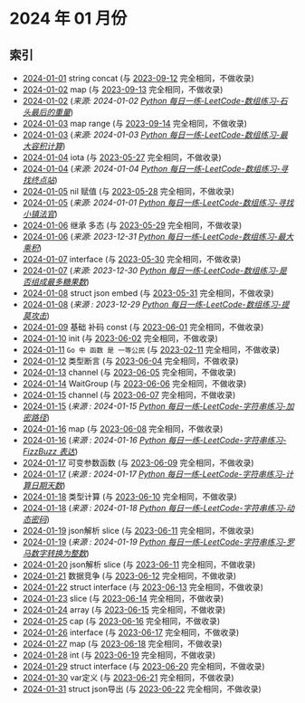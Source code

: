 # 2024 年 01 月份

## 索引

- [2024-01-01](#) string concat (与 [2023-09-12](../../2023/09/12/README.md) 完全相同，不做收录)
- [2024-01-02](#) map (与 [2023-09-13](../../2023/09/13/README.md) 完全相同，不做收录)
- [2024-01-02](./02/README.md) (_来源: 2024-01-02 [Python 每日一练-LeetCode-数组练习-石头最后的重量](https://www.bilibili.com/video/BV1kw411x7JT/)_)
- [2024-01-03](#) map range (与 [2023-09-14](../../2023/09/14/README.md) 完全相同，不做收录)
- [2024-01-03](./03/README.md) (_来源: 2024-01-03 [Python 每日一练-LeetCode-数组练习-最大容积计算](https://www.bilibili.com/video/BV1EC4y1S7cq/)_)
- [2024-01-04](#) iota (与 [2023-05-27](../../2023/05/27/README.md) 完全相同，不做收录)
- [2024-01-04](./04/README.md) (_来源: 2024-01-04 [Python 每日一练-LeetCode-数组练习-寻找终点站](https://www.bilibili.com/video/BV13e411B78X/)_)
- [2024-01-05](#) nil 赋值 (与 [2023-05-28](../../2023/05/28/README.md) 完全相同，不做收录)
- [2024-01-05](./05/README.md) (_来源: 2024-01-01 [Python 每日一练-LeetCode-数组练习-寻找小镇法官](https://www.bilibili.com/video/BV1Ya4y1r7UN/)_)
- [2024-01-06](#) 继承 多态 (与 [2023-05-29](../../2023/05/29/README.md) 完全相同，不做收录)
- [2024-01-06](./06/README.md) (_来源: 2023-12-31 [Python 每日一练-LeetCode-数组练习-最大乘积](https://www.bilibili.com/video/BV1Bg4y117MF/)_)
- [2024-01-07](#) interface (与 [2023-05-30](../../2023/05/30/README.md) 完全相同，不做收录)
- [2024-01-07](./07/README.md) (_来源: 2023-12-30 [Python 每日一练-LeetCode-数组练习-是否组成最多糖果数](https://www.bilibili.com/video/BV16K411b7Cr/)_)
- [2024-01-08](#) struct json embed (与 [2023-05-31](../../2023/05/31/README.md) 完全相同，不做收录)
- [2024-01-08](./08/README.md) (_来源 : 2023-12-29 [Python 每日一练-LeetCode-数组练习-提莫攻击](https://www.bilibili.com/video/BV14c411m74B/)_)
- [2024-01-09](#) 基础 补码 const (与 [2023-06-01](../../2023/06/01/README.md) 完全相同，不做收录)
- [2024-01-10](#) init (与 [2023-06-02](../../2023/06/02/README.md) 完全相同，不做收录)
- [2024-01-11](#) `Go 中 函数 是 一等公民` (与 [2023-02-11](../../2023/02/11/README.md) 完全相同，不做收录)
- [2024-01-12](#) 类型断言 (与 [2023-06-04](../../2023/06/04/README.md) 完全相同，不做收录)
- [2024-01-13](#) channel (与 [2023-06-05](../../2023/06/05/README.md) 完全相同，不做收录)
- [2024-01-14](#) WaitGroup (与 [2023-06-06](../../2023/06/06/README.md) 完全相同，不做收录)
- [2024-01-15](#) channel (与 [2023-06-07](../../2023/06/07/README.md) 完全相同，不做收录)
- [2024-01-15](./15/README.md) (_来源 : 2024-01-15 [Python 每日一练-LeetCode-字符串练习-加密路径](https://www.bilibili.com/video/BV16C4y1k7K2/)_)
- [2024-01-16](#) map (与 [2023-06-08](../../2023/06/08/README.md) 完全相同，不做收录)
- [2024-01-16](./16/README.md) (_来源 : 2024-01-16 [Python 每日一练-LeetCode-字符串练习-FizzBuzz 表达](https://www.bilibili.com/video/BV1qi4y1i7Dw/)_)
- [2024-01-17](#) 可变参数函数 (与 [2023-06-09](../../2023/06/09/README.md) 完全相同，不做收录)
- [2024-01-17](./17/README.md) (_来源 : 2024-01-17 [Python 每日一练-LeetCode-字符串练习-计算日期天数](https://www.bilibili.com/video/BV1294y1N7id/)_)
- [2024-01-18](#) 类型计算 (与 [2023-06-10](../../2023/06/10/README.md) 完全相同，不做收录)
- [2024-01-18](./18/README.md) (_来源 : 2024-01-18 [Python 每日一练-LeetCode-字符串练习-动态密码](https://www.bilibili.com/video/BV14g4y1m7Yi/)_)
- [2024-01-19](#) json解析 slice (与 [2023-06-11](../../2023/06/11/README.md) 完全相同，不做收录)
- [2024-01-19](./18/README.md) (_来源 : 2024-01-19 [Python 每日一练-LeetCode-字符串练习-罗马数字转换为整数](https://www.bilibili.com/video/BV125411e7Ag/)_)
- [2024-01-20](#) json解析 slice (与 [2023-06-11](../../2023/06/11/README.md) 完全相同，不做收录)
- [2024-01-21](#) 数据竞争 (与 [2023-06-12](../../2023/06/12/README.md) 完全相同，不做收录)
- [2024-01-22](#) struct interface (与 [2023-06-13](../../2023/06/13/README.md) 完全相同，不做收录)
- [2024-01-23](#) slice (与 [2023-06-14](../../2023/06/14/README.md) 完全相同，不做收录)
- [2024-01-24](#) array (与 [2023-06-15](../../2023/06/15/README.md) 完全相同，不做收录)
- [2024-01-25](#) cap (与 [2023-06-16](../../2023/06/16/README.md) 完全相同，不做收录)
- [2024-01-26](#) interface (与 [2023-06-17](../../2023/06/17/README.md) 完全相同，不做收录)
- [2024-01-27](#) map (与 [2023-06-18](../../2023/06/18/README.md) 完全相同，不做收录)
- [2024-01-28](#) int (与 [2023-06-19](../../2023/06/19/README.md) 完全相同，不做收录)
- [2024-01-29](#) struct interface (与 [2023-06-20](../../2023/06/20/README.md) 完全相同，不做收录)
- [2024-01-30](#) var定义 (与 [2023-06-21](../../2023/06/21/README.md) 完全相同，不做收录)
- [2024-01-31](#) struct json导出 (与 [2023-06-22](../../2023/06/22/README.md) 完全相同，不做收录)
